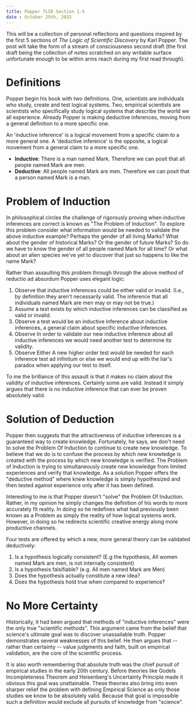 ```yaml
---
title: Popper TLSD Section 1-5
date : October 29th, 2015 
---
```

This will be a collection of personal reflections and questions inspired by the first 5 sections of *The Logic of Scientific Discovery* by Karl Popper. The post will take the form of a stream of consciousness second draft (the first draft being the collection of notes scratched on any writable surface unfortunate enough to be within arms reach during my first read through).

# Definitions #
Popper begin his book with two definitions. One, scientists are individuals who study, create and test logical systems. Two, empirical scientists are scientists who specifically study logical systems that describe the world we all experience. Already Popper is making deductive inferences, moving from a general definition to a more specific one.

An 'inductive inference' is a logical movement from a specific claim to a more general one. A 'deductive inference' is the opposite, a logical movement from a general claim to a more specific one.
 
 + **Inductive**: There is a man named Mark. Therefore we can posit that all people named Mark are men.
 + **Deductive**: All people named Mark are men. Therefore we can posit that a person named Mark is a man.

# Problem of Induction #
In philosophical circles the challenge of rigorously proving when inductive inferences are correct is known as "The Problem of Induction". To explore this problem consider what information would be needed to validate the above inductive example? Perhaps the gender of all living Marks? What about the gender of historical Marks?  Or the gender of future Marks? So do we have to know the gender of all people named Mark for all time? Or what about an alien species we've yet to discover that just so happens to like the name Mark?

Rather than assaulting this problem through through the above method of reductio ad absurdum Popper uses elegant logic:

 1. Observe that inductive inferences could be either valid or invalid. (I.e., by definition they aren't necessarily valid. The inference that all individuals named Mark are men may or may not be true.)
 2. Assume a test exists by which inductive inferences can be classified as valid or invalid.
 3. Observe a test would be an inductive inference about inductive inferences, a general claim about specific inductive inferences.
 4. Observe In order to validate our new inductive inference about all inductive inferences we would need another test to determine its validity.
 5. Observe Either A new higher order test would be needed for each inference test ad infinitum or else we would end up with the liar's paradox when applying our test to itself.

To me the brilliance of this assault is that it makes no claim about the validity of inductive inferences. Certainly some are valid. Instead it simply argues that there is no inductive inference that can ever be proven absolutely valid.

# Solution of Deduction #
Popper then suggests that the attractiveness of inductive inferences is a guaranteed way to create knowledge. Fortunately, he says, we don't need to solve the Problem Of Induction to continue to create new knowledge. To believe that we do is to confuse the process by which new knowledge is created with the process by which new knowledge is verified. The Problem of Induction is trying to simultaneously create new knowledge from limited experiences and verify that knowledge. As a solution Popper offers the "deductive method" where knew knowledge is simply hypothesized and then tested against experience only after it has been defined.

Interesting to me is that Popper doesn't "solve" the Problem Of Induction. Rather, in my opinion he simply changes the definition of his words to more accurately fit reality. In doing so he redefines what had previously been known as a Problem as simply the reality of how logical systems work. However, in doing so he redirects scientific creative energy along more productive channels.

Four tests are offered by which a new, more general theory can be validated deductively:

 1. Is a hypothesis logically consistent? (E.g the hypothesis, All women named Mark are men, is not internally consistent)
 2. Is a hypothesis falsifiable? (e.g. All men named Mark are Men)
 3. Does the hypothesis actually constitute a new idea?
 4. Does the hypothesis hold true when compared to experience?

# No More Certainty #
Historically, it had been argued that methods of "inductive inferences" were the only true "scientific methods". This argument came from the belief that science's ultimate goal was to discover unassailable truth. Popper demonstrates several weaknesses of this belief. He then argues that -- rather than certainty -- value judgments and faith, built on empirical validation, are the core of the scientific process.

It is also worth remembering that absolute truth was the chief pursuit of empirical studies in the early 20th century. Before theories like Godels Incompleteness Theorem and Heisenberg's Uncertainty Principle made it obvious this goal was unattainable. These theories also bring into even sharper relief the problem with defining Empirical Science as only those studies we know to be absolutely valid. Because that goal is impossible such a definition would exclude all pursuits of knowledge from "science".
